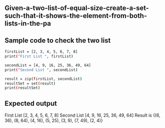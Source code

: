 ## Given-a-two-list-of-equal-size-create-a-set-such-that-it-shows-the-element-from-both-lists-in-the-pa
## Sample code to check the two list 
```sh
firstList = [2, 3, 4, 5, 6, 7, 8]
print("First List ", firstList)

secondList = [4, 9, 16, 25, 36, 49, 64]
print("Second List ", secondList)

result = zip(firstList, secondList)
resultSet = set(result)
print(resultSet)
```
## Expected output
First List  [2, 3, 4, 5, 6, 7, 8]
Second List  [4, 9, 16, 25, 36, 49, 64]
Result is  {(6, 36), (8, 64), (4, 16), (5, 25), (3, 9), (7, 49), (2, 4)}
